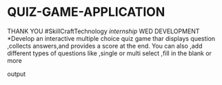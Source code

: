 # QUIZ-GAME-APPLICATION
 THANK YOU #SkillCraftTechnology
*internship*
WED DEVELOPMENT
*Develop an interactive multiple choice quiz game thar displays question ,collects answers,and provides a score at the end. You can also ,add different types of questions like ,single or multi select ,fill in the blank or more

output
